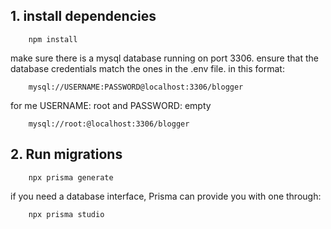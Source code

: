 ## 1. install dependencies
```
    npm install
```
make sure there is a mysql database running on port 3306.
ensure that the database credentials match the ones in the .env file.
in this format:
```
    mysql://USERNAME:PASSWORD@localhost:3306/blogger
```
for me USERNAME: root and PASSWORD: empty
```
    mysql://root:@localhost:3306/blogger
```

## 2. Run migrations
```
    npx prisma generate
```
if you need a database interface, Prisma can provide you with one through:
```
    npx prisma studio
```



